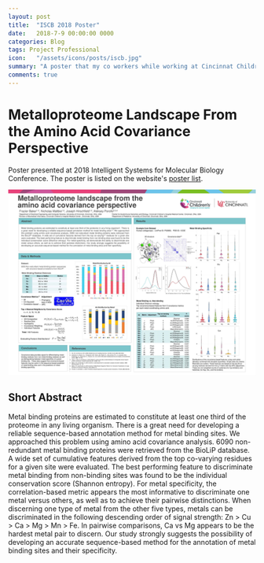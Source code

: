 ```yaml
---
layout: post
title:  "ISCB 2018 Poster"
date:   2018-7-9 00:00:00 0000
categories: Blog
tags: Project Professional
icon:   "/assets/icons/posts/iscb.jpg"
summary: "A poster that my co workers while working at Cincinnat Children's Hospital Medical Center presented at the 2018 Intelligent Systems for Molecular Biology Conference."
comments: true
---
```


# Metalloproteome Landscape From the Amino Acid Covariance Perspective

Poster presented at 2018 Intelligent Systems for Molecular Biology Conference. The poster is listed on the website's [poster list](https://www.iscb.org/cms_addon/conferences/ismb2018/posters.php). 

[![Showcase Poster](/assets/projects/iscb-2018/metalloproteome-poster.jpg)](https://drive.google.com/file/d/1_S-2Fh1qw-FN0dsjCJrH_xUfx_A8ngAI/view?usp=sharing)

## Short Abstract

Metal binding proteins are estimated to constitute at least one third of the proteome in any living organism. There is a great need for developing a reliable sequence-based annotation method for metal binding sites. We approached this problem using amino acid covariance analysis. 6090 non-redundant metal binding proteins were retrieved from the BioLiP database. A wide set of cumulative features derived from the top co-varying residues for a given site were evaluated. The best performing feature to discriminate metal binding from non-binding sites was found to be the individual conservation score (Shannon entropy). For metal specificity, the correlation-based metric appears the most informative to discriminate one metal versus others, as well as to achieve their pairwise distinctions. When discerning one type of metal from the other five types, metals can be discriminated in the following descending order of signal strength: Zn > Cu > Ca > Mg > Mn > Fe. In pairwise comparisons, Ca vs Mg appears to be the hardest metal pair to discern. Our study strongly suggests the possibility of developing an accurate sequence-based method for the annotation of metal binding sites and their specificity.
